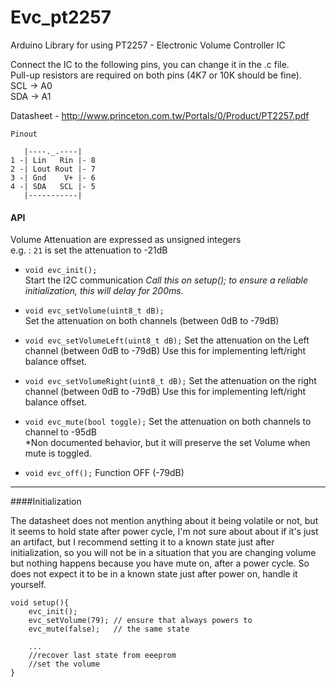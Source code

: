 # Evc_pt2257
Arduino Library for using PT2257 - Electronic Volume Controller IC

Connect the IC to the following pins, you can change it in the .c file.  
Pull-up resistors are required on both pins (4K7 or 10K should be fine).  
 SCL -> A0  
 SDA -> A1  
 
 Datasheet - http://www.princeton.com.tw/Portals/0/Product/PT2257.pdf

```
Pinout

   |----._.----|
1 -| Lin   Rin |- 8
2 -| Lout Rout |- 7
3 -| Gnd    V+ |- 6
4 -| SDA   SCL |- 5
   |-----------|
```

#### API

Volume Attenuation are expressed as unsigned integers  
e.g. : `21`  is set the attenuation to -21dB

- `void evc_init();`  
Start the I2C communication
*Call this on setup(); to ensure a reliable initialization, this will delay for 200ms.*

- `void evc_setVolume(uint8_t dB);`  
Set the attenuation on both channels (between 0dB to -79dB)

- `void evc_setVolumeLeft(uint8_t dB);`
Set the attenuation on the Left channel (between 0dB to -79dB)
Use this for implementing left/right balance offset.

- `void evc_setVolumeRight(uint8_t dB);`
Set the attenuation on the right channel (between 0dB to -79dB)
Use this for implementing left/right balance offset.

- `void evc_mute(bool toggle);`
Set the attenuation on both channels to channel to -95dB  
*Non documented behavior, but it will preserve the set Volume when mute is toggled.

- `void evc_off();`
Function OFF (-79dB)

----

####Initialization

The datasheet does not mention anything about it being volatile or not, but it seems to hold state after power cycle, I'm not sure about about if it's just an artifact, but I recommend setting it to a known state just after initialization, so you will not be in a situation that you are changing volume but nothing happens because you have mute on, after a power cycle. So does not expect it to be in a known state just after power on, handle it yourself.

```
void setup(){
    evc_init();
    evc_setVolume(79); // ensure that always powers to
    evc_mute(false);   // the same state
	
	...
	//recover last state from eeeprom
	//set the volume
}
```
